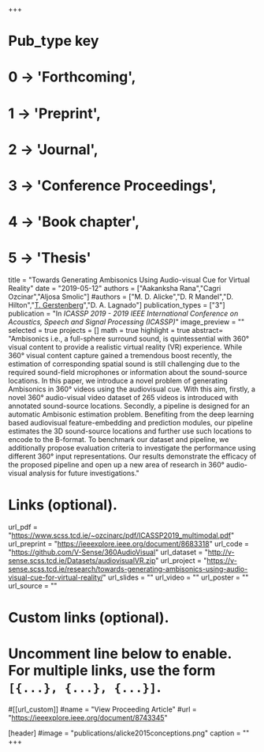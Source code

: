 +++
# Pub_type key
# 0 -> 'Forthcoming',
# 1 -> 'Preprint',
# 2 -> 'Journal',
# 3 -> 'Conference Proceedings',
# 4 -> 'Book chapter',
# 5 -> 'Thesis'

title = "Towards Generating Ambisonics Using Audio-visual Cue for Virtual Reality"
date = "2019-05-12"
authors = ["Aakanksha Rana","Cagri Ozcinar","Aljosa Smolic"]
#authors = ["M. D. Alicke","D. R Mandel","D. Hilton","[T. Gerstenberg](https://tobiasgerstenberg.github.io/)","D. A. Lagnado"]
publication_types = ["3"]
publication = "In *ICASSP 2019 - 2019 IEEE International Conference on Acoustics, Speech and Signal Processing (ICASSP)*"
image_preview = ""
selected = true
projects = []
math = true
highlight = true
abstract= "Ambisonics i.e., a full-sphere surround sound, is quintessential with 360° visual content to provide a realistic virtual reality (VR) experience. While 360° visual content capture gained a tremendous boost recently, the estimation of corresponding spatial sound is still challenging due to the required sound-field microphones or information about the sound-source locations. In this paper, we introduce a novel problem of generating Ambisonics in 360° videos using the audiovisual cue. With this aim, firstly, a novel 360° audio-visual video dataset of 265 videos is introduced with annotated sound-source locations. Secondly, a pipeline is designed for an automatic Ambisonic estimation problem. Benefiting from the deep learning based audiovisual feature-embedding and prediction modules, our pipeline estimates the 3D sound-source locations and further use such locations to encode to the B-format. To benchmark our dataset and pipeline, we additionally propose evaluation criteria to investigate the performance using different 360° input representations. Our results demonstrate the efficacy of the proposed pipeline and open up a new area of research in 360° audio-visual analysis for future investigations."

# Links (optional).
url_pdf = "https://www.scss.tcd.ie/~ozcinarc/pdf/ICASSP2019_multimodal.pdf"
url_preprint = "https://ieeexplore.ieee.org/document/8683318"
url_code = "https://github.com/V-Sense/360AudioVisual"
url_dataset = "http://v-sense.scss.tcd.ie/Datasets/audiovisualVR.zip"
url_project = "https://v-sense.scss.tcd.ie/research/towards-generating-ambisonics-using-audio-visual-cue-for-virtual-reality/"
url_slides = ""
url_video = ""
url_poster = ""
url_source = ""

# Custom links (optional).
#   Uncomment line below to enable. For multiple links, use the form `[{...}, {...}, {...}]`.
#[[url_custom]]
#name = "View Proceeding Article"
#url = "https://ieeexplore.ieee.org/document/8743345"

[header]
#image = "publications/alicke2015conceptions.png"
caption = ""
+++



